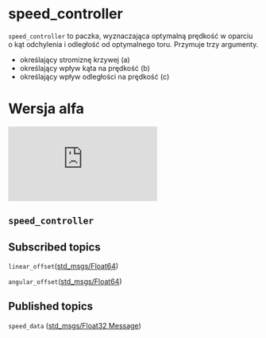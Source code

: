 
# speed_controller
`speed_controller` to paczka, wyznaczająca optymalną prędkość w oparciu o kąt odchylenia i odległość od optymalnego toru.
Przymuje trzy argumenty. 
- określający stromiznę krzywej (a)
- określający wpływ kąta na prędkość (b)
- określający wpływ odległości na prędkość (c)
# Wersja alfa
![equation](http://www.sciweavers.org/tex2img.php?eq=%5Cfrac%7Ba%7D%7Bbx%5E2%2Bcx%5E2%7D&bc=White&fc=Black&im=jpg&fs=12&ff=arev&edit=0)
## `speed_controller`

## Subscribed topics

`linear_offset`([std_msgs/Float64](http://docs.ros.org/api/std_msgs/html/msg/Float32.html))

`angular_offset`([std_msgs/Float64](http://docs.ros.org/api/std_msgs/html/msg/Float32.html))

## Published topics
`speed_data` ([std_msgs/Float32 Message](http://docs.ros.org/lunar/api/std_msgs/html/msg/Float32.html))

